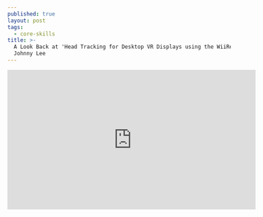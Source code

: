 ```yaml
---
published: true
layout: post
tags:
  - core-skills
title: >-
  A Look Back at 'Head Tracking for Desktop VR Displays using the WiiRemote' by
  Johnny Lee
---
```

<div class="videoWrapper">
<iframe width="560" height="315" src="https://www.youtube.com/embed/Jd3-eiid-Uw" frameborder="0" allowfullscreen></iframe>
</div>


